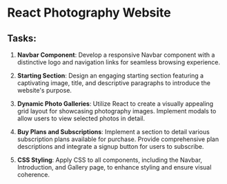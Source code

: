 # React Photography Website

## Tasks:

1. **Navbar Component**: Develop a responsive Navbar component with a distinctive logo and navigation links for seamless browsing experience.

2. **Starting Section**: Design an engaging starting section featuring a captivating image, title, and descriptive paragraphs to introduce the website's purpose.

3. **Dynamic Photo Galleries**: Utilize React to create a visually appealing grid layout for showcasing photography images. Implement modals to allow users to view selected photos in detail.

4. **Buy Plans and Subscriptions**: Implement a section to detail various subscription plans available for purchase. Provide comprehensive plan descriptions and integrate a signup button for users to subscribe.

5. **CSS Styling**: Apply CSS to all components, including the Navbar, Introduction, and Gallery page, to enhance styling and ensure visual coherence.

